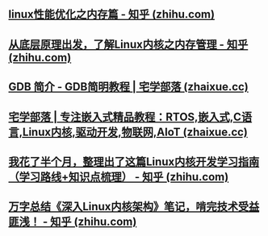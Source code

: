 ## [linux性能优化之内存篇 - 知乎 (zhihu.com)](https://zhuanlan.zhihu.com/p/571825760)

## [从底层原理出发，了解Linux内核之内存管理 - 知乎 (zhihu.com)](https://zhuanlan.zhihu.com/p/378935966)

## [GDB 简介 - GDB简明教程 | 宅学部落 (zhaixue.cc)](https://www.zhaixue.cc/gdb/gdb-intro.html)

## [宅学部落 | 专注嵌入式精品教程：RTOS,嵌入式,C语言,Linux内核,驱动开发,物联网,AIoT (zhaixue.cc)](https://www.zhaixue.cc/)

## [我花了半个月，整理出了这篇Linux内核开发学习指南（学习路线+知识点梳理） - 知乎 (zhihu.com)](https://zhuanlan.zhihu.com/p/510361496)

## [万字总结《深入Linux内核架构》笔记，啃完技术受益匪浅！ - 知乎 (zhihu.com)](https://zhuanlan.zhihu.com/p/644168078)





